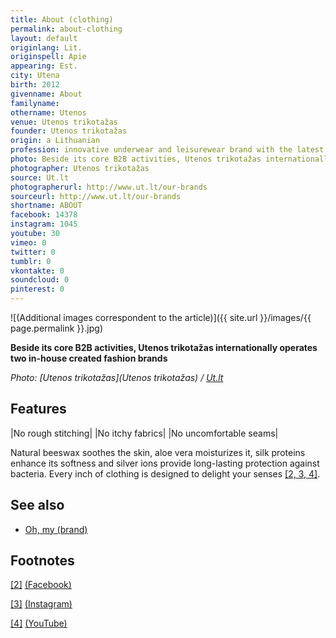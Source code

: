 ```yaml
---
title: About (clothing)
permalink: about-clothing
layout: default
originlang: Lit.
originspell: Apie
appearing: Est.
city: Utena
birth: 2012
givenname: About
familyname:
othername: Utenos
venue: Utenos trikotažas
founder: Utenos trikotažas
origin: a Lithuanian
profession: innovative underwear and leisurewear brand with the latest technological possibilities with the sense of zeitgeist in design trends, with locally developed fabrics enriched with extra skin-care textile finishing, based on aloe vera, beeswax, silk proteins and antibacterial silver
photo: Beside its core B2B activities, Utenos trikotažas internationally operates two in-house created fashion brands
photographer: Utenos trikotažas
source: Ut.lt
photographerurl: http://www.ut.lt/our-brands
sourceurl: http://www.ut.lt/our-brands
shortname: ABOUT
facebook: 14378
instagram: 1045
youtube: 30
vimeo: 0
twitter: 0
tumblr: 0
vkontakte: 0
soundcloud: 0
pinterest: 0
---
```


![(Additional images correspondent to the article)]({{ site.url }}/images/{{ page.permalink }}.jpg)

**Beside its core B2B activities, Utenos trikotažas internationally operates two in-house created fashion brands**

*Photo: [Utenos trikotažas](Utenos trikotažas) / [Ut.lt](Ut.lt)*

## Features

|No rough stitching|
|No itchy fabrics|
|No uncomfortable seams|

Natural beeswax soothes the skin, aloe vera moisturizes it, silk proteins enhance its softness and silver ions provide long-lasting protection against bacteria. Every inch of clothing is designed to delight your senses <span id="a2">[\[2, 3, 4\]](#f1)</span>.

## See also

+ [Oh, my (brand)](oh-my-brand)

## Footnotes

[[2]](#a2) <span id="f2"></span> [(Facebook)](https://goo.gl/aYWoqC)

[[3]](#a2) <span id="f3"></span> [(Instagram)](https://goo.gl/Qaxa8R)

[[4]](#a2) <span id="f4"></span> [(YouTube)](https://goo.gl/RL6Wdw)
